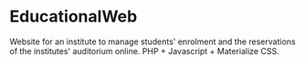 # EducationalWeb

Website for an institute to manage students' enrolment and the reservations of the institutes' auditorium online. PHP + Javascript + Materialize CSS.
